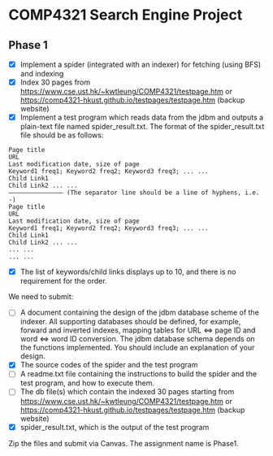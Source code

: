# COMP4321 Search Engine Project

## Phase 1

- [x] Implement a spider (integrated with an indexer) for fetching (using BFS) and indexing
- [x] Index 30 pages from <https://www.cse.ust.hk/~kwtleung/COMP4321/testpage.htm> or <https://comp4321-hkust.github.io/testpages/testpage.htm> (backup website)
- [x] Implement a test program which reads data from the jdbm and outputs a plain-text file named spider_result.txt. The format of the spider_result.txt file should be as follows:

```text
Page title
URL
Last modification date, size of page
Keyword1 freq1; Keyword2 freq2; Keyword3 freq3; ... ...
Child Link1
Child Link2 ... ...
——————————————– (The separator line should be a line of hyphens, i.e. -)
Page title
URL
Last modification date, size of page
Keyword1 freq1; Keyword2 freq2; Keyword3 freq3; ... ...
Child Link1
Child Link2 ... ...
... ...
... ...
```

- [x] The list of keywords/child links displays up to 10, and there is no requirement for the order.

We need to submit:

- [ ] A document containing the design of the jdbm database scheme of the indexer. All supporting databases should be defined, for example, forward and inverted indexes, mapping tables for URL <=> page ID and word <=> word ID conversion. The jdbm database schema depends on the functions implemented. You should include an explanation of your design.
- [x] The source codes of the spider and the test program
- [ ] A readme.txt file containing the instructions to build the spider and the test program, and how to execute them.
- [ ] The db file(s) which contain the indexed 30 pages starting from <https://www.cse.ust.hk/~kwtleung/COMP4321/testpage.htm> or <https://comp4321-hkust.github.io/testpages/testpage.htm> (backup website)
- [x] spider_result.txt, which is the output of the test program

Zip the files and submit via Canvas. The assignment name is Phase1.
